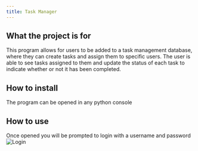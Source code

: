 ```yaml
---
title: Task Manager
---
```


## What the project is for
This program allows for users to be added to a task management database, where they can create tasks and assign them to specific users. The user is able to see tasks assigned to them and update the status of each task to indicate whether or not it has been completed.


## How to install
The program can be opened in any python console

## How to use
Once opened you will be prompted to login with a username and password
![Login](/Login.png")
